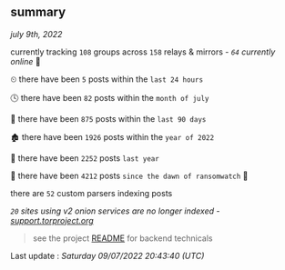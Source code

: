
## summary
_july 9th, 2022_

currently tracking `108` groups across `158` relays & mirrors - _`64` currently online_ 📡

⏲ there have been `5` posts within the `last 24 hours`

🕓 there have been `82` posts within the `month of july`

📅 there have been `875` posts within the `last 90 days`

🏚 there have been `1926` posts within the `year of 2022`

🚀 there have been `2252` posts `last year`

🦕 there have been `4212` posts `since the dawn of ransomwatch` 🐣

there are `52` custom parsers indexing posts

_`20` sites using v2 onion services are no longer indexed - [support.torproject.org](https://support.torproject.org/onionservices/v2-deprecation/)_

> see the project [README](https://github.com/jmousqueton/ransomwatch#readme) for backend technicals



Last update : _Saturday 09/07/2022 20:43:40 (UTC)_

